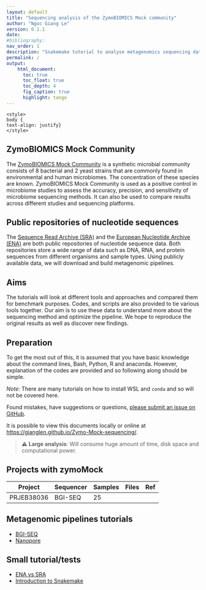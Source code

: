 ```yaml
---
layout: default
title: "Sequencing analysis of the ZymoBIOMICS Mock community"
author: "Ngoc Giang Le"
version: 0.1.1
date:
#bibliography:
nav_order: 1
description: "Snakemake tutorial to analyse metagenomics sequencing data"
permalink: /
output:
    html_document:
      toc: true
      toc_float: true
      toc_depth: 4
      fig_caption: true
      highlight: tango
---
```



```{=html}
<style>
body {
text-align: justify}
</style>
```


## ZymoBIOMICS Mock Community

The [ZymoBIOMICS Mock Community](https://zymoresearch.eu/collections/zymobiomics-microbial-community-standards) is a synthetic microbial community consists of 8 bacterial and 2 yeast strains that are commonly found in environmental and human microbiomes.
The concentration of these species are known.
ZymoBIOMICS Mock Community is used as a positive control in microbiome studies to assess the accuracy, precision, and sensitivity of microbiome sequencing methods.
It can also be used to compare results across different studies and sequencing platforms.

## Public repositories of nucleotide sequences

The [Sequence Read Archive (SRA)](https://www.ncbi.nlm.nih.gov/sra) and the [European Nucleotide Archive (ENA)](https://www.ebi.ac.uk/ena/browser/home) are both public repositories of nucleotide sequence data.
Both repositories store a wide range of data such as DNA, RNA, and protein sequences from different organisms and sample types.
Using publicly available data, we will download and build metagenomic pipelines.

## Aims

The tutorials will look at different tools and approaches and compared them for benchmark purposes.
Codes, and scripts are also provided to tie various tools together.
Our aim is to use these data to understand more about the sequencing method and optimize the pipeline.
We hope to reproduce the original results as well as discover new findings.

## Preparation

To get the most out of this, it is assumed that you have basic knowledge about the command lines, Bash, Python, R and anaconda.
However, explanation of the codes are provided and so following along should be simple.

*Note:* There are many tutorials on how to install WSL and `conda` and so will not be covered here.

Found mistakes, have suggestions or questions, [please submit an issue on GitHub](https://github.com/GiangLeN/Zymo-Mock-sequencing/issues).

It is possible to view this documents locally or online at <https://gianglen.github.io/Zymo-Mock-sequencing/>.

> :warning: **Large analysis**: Will consume huge amount of time, disk space and computational power.

## Projects with zymoMock

| Project  | Sequencer | Samples | Files | Ref |
|----------|-----------|---------|-------|-----|
|PRJEB38036|BGI-SEQ    | 25      |       |     |


## Metagenomic pipelines tutorials

- [BGI-SEQ]()
- [Nanopore]()

## Small tutorial/tests

- [ENA vs SRA](bgi_pipe/ENA_vs_SRA.html)
- [Introduction to Snakemake]()